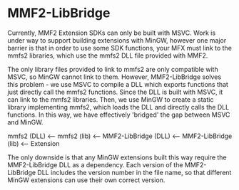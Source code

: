 MMF2-LibBridge
==============
Currently, MMF2 Extension SDKs can only be built with MSVC. Work is under way to support building extensions with MinGW, however one major barrier is that in order to use some SDK functions, your MFX must link to the mmfs2 libraries, which use the mmfs2 DLL file provided with MMF2.

The only library files provided to link to mmfs2 are only compatible with MSVC, so MinGW cannot link to them. However, MMF2-LibBridge solves this problem - we use MSVC to compile a DLL which exports functions that just directly call the mmfs2 functions. Since the DLL is built with MSVC, it can link to the mmfs2 libraries. Then, we use MinGW to create a static library implementing mmfs2, which loads the DLL and directly calls the DLL functions. In this way, we have effectively 'bridged' the gap between MSVC and MinGW.

mmfs2 (DLL) <-- mmfs2 (lib) <-- MMF2-LibBridge (DLL) <-- MMF2-LibBridge (lib) <-- Extension

The only downside is that any MinGW extensions built this way require the MMF2-LibBridge DLL as a dependency. Each version of the MMF2-LibBridge DLL includes the version number in the file name, so that different MinGW extensions can use their own correct version.
